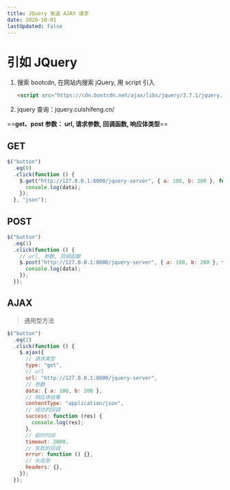 ```yaml
---
title: JQuery 发送 AJAX 请求
date: 2020-10-01
lastUpdated: false
---
```


# 引如 JQuery

1.  搜索 bootcdn, 在网站内搜索 jQuery, 用 script 引入
    ```html
    <script src="https://cdn.bootcdn.net/ajax/libs/jquery/3.7.1/jquery.js"></script>
    ```
2.  jquery 查询：jquery.cuishifeng.cn/

==**get、post 参数： url, 请求参数, 回调函数, 响应体类型**==

## GET

```js
$("button")
  .eq(0)
  .click(function () {
    $.get("http://127.0.0.1:8000/jquery-server", { a: 100, b: 200 }, function () {
      console.log(data);
    });
  }, "json");
```

## POST

```js
$("button")
  .eq(1)
  .click(function () {
    // url, 参数, 回调函数
    $.post("http://127.0.0.1:8000/jquery-server", { a: 100, b: 200 }, function () {
      console.log(data);
    });
  });
```

## AJAX

> 通用型方法

```js
$("button")
  .eq(2)
  .click(function () {
    $.ajax({
      // 请求类型
      type: "get",
      // url
      url: "http://127.0.0.1:8000/jquery-server",
      // 参数
      data: { a: 100, b: 200 },
      // 响应体结果
      contentType: "application/json",
      // 成功的回调
      success: function (res) {
        console.log(res);
      },
      // 超时时间
      timeout: 2000,
      // 失败的回调
      error: function () {},
      // 头信息
      headers: {},
    });
  });
```
